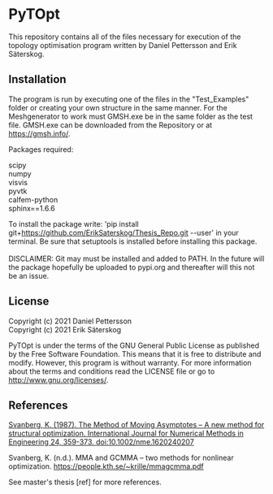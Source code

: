 # PyTOpt
This repository contains all of the files necessary for execution of the topology optimisation program written by Daniel Pettersson and Erik Säterskog.

## Installation
  The program is run by executing one of the files in the "Test_Examples" folder or creating your own structure in the same manner. For the Meshgenerator to work must GMSH.exe be in the same folder as the test file. GMSH.exe can be downloaded from the Repository or at https://gmsh.info/.

  Packages required:

  scipy\
  numpy\
  visvis\
  pyvtk\
  calfem-python\
  sphinx==1.6.6

  To install the package write: 'pip install git+https://github.com/ErikSaterskog/Thesis_Repo.git --user' in your terminal. Be sure that setuptools is installed before installing this package.\
 \
  DISCLAIMER: Git may must be installed and added to PATH. In the future will the package hopefully be uploaded to pypi.org and thereafter will this not be an issue.

## License
  Copyright (c) 2021 Daniel Pettersson\
  Copyright (c) 2021 Erik Säterskog
  
  PyTOpt is under the terms of the GNU General Public License as published by the Free Software Foundation. This means that it is free to distribute and modify. However, this    program is without warranty. For more information about the terms and conditions read the LICENSE file or go to <http://www.gnu.org/licenses/>.

  
## References

  [Svanberg, K. (1987). The Method of Moving Asymptotes – A new method for structural optimization. International Journal 
  for Numerical Methods in Engineering 24, 359-373. doi:10.1002/nme.1620240207](https://onlinelibrary.wiley.com/doi/abs/10.1002/nme.1620240207)

  Svanberg, K. (n.d.). MMA and GCMMA – two methods for nonlinear optimization. https://people.kth.se/~krille/mmagcmma.pdf 

  See master's thesis [ref] for more references.
